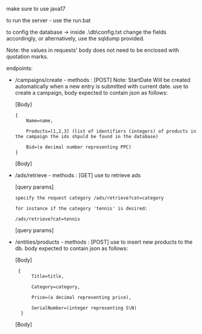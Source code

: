 make sure to use java17

to run the server - use the run.bat

to config the database -> inside .\db\config.txt change the fields accordingly,
or alternatively, use the sqldump provided.

Note: the values in requests' body does not need to be enclosed with quotation marks.

endpoints:
* /campaigns/create - methods : [POST] 
Note: StartDate Will be created automatically when a new entry is submitted with current date.
use to create a campaign, body expected to contain json as follows:

  [Body]

      {  
          Name=name,

          Products=[1,2,3] (list of identifiers (integers) of products in the campaign the ids shpuld be found in the database)

          Bid=(a decimal number representing PPC) 
      }
   
  [Body]
  
* /ads/retrieve - methods : [GET]
 use to retrieve ads 
 
   [query params]

      specify the request category /ads/retrieve?cat=category

      for instance if the category 'tennis' is desired:

      /ads/retrieve?cat=tennis

   [query params]
  
* /entities/products - methods : [POST]
  use to insert new products to the db. body expected to contain json as follows:
  
  [Body]
 
       {
            Title=title,

            Category=category,

            Price=(a decimal representing price),

            SerialNumber=(integer representing S\N)
        }
  [Body]
    
<!--     
 * /entities/campaign - methods : [GET]
  used to retrieve campaign details from the db.
  <Body>
    Title=<title>
    Category=<category>
    Price=<a decimal representing price>
  </Body> -->
    
  
  
  
  
 
  
 
 
